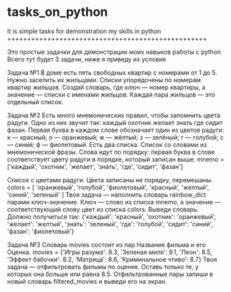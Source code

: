 # tasks_on_python
It is simple tasks for demonstration my skills in python
++++++++++++++++++++++++++++++++++++++++++++++++++


Это простые задачки для демонстрации моих навыков работы с python
Всего тут будет 3 задачи, ниже я приведу их условия

Задача №1
В доме есть пять свободных квартир с номерами от 1 до 5. Нужно заселить
 их жильцами. Списки упорядочены по номерам квартир жильцов.
Создай словарь, где ключ — номер квартиры, а значение — списки с
именами жильцов. Каждая пара жильцов — это отдельный список.

Задача №2
Есть много мнемонических правил, чтобы запомнить цвета радуги. Одно
из них звучит так: каждый охотник желает знать где сидит фазан.
Первая буква в каждом слове обозначает один из цветов радуги:
к — красный;
о — оранжевый;
ж — жёлтый;
з — зелёный;
г — голубой;
с — синий;
ф — фиолетовый.
Есть два списка.
Список со словами из мнемонической фразы. Слова идут по порядку:
 первая буква в слове соответствует цвету радуги в порядке, который
  записан выше. 
 mnemo = ['каждый', 'охотник', 'желает', 'знать', 'где', 'сидит', 'фазан']

Список с цветами радуги. Цвета записаны не порядку, перемешаны.
colors = [
  'оранжевый', 'голубой', 'фиолетовый', 'красный', 'желтый', 'синий', 'зеленый'
]
Твоя задача — наполнить словарь rainbow_dict парами ключ-значение. Ключ — слово из списка mnemo, а значение — соответствующий слову цвет из списка colors.
Выведи словарь. Должно получиться так:
{'каждый': 'красный', 'охотник': 'оранжевый', 'желает': 'желтый', 'знать': 'зеленый', 'где': 'голубой', 'сидит': 'синий', 'фазан': 'фиолетовый'}

Задача №3
Словарь movies состоит из пар Название фильма и его Оценка.
movies = {'Игры разума': 8.3, 'Зеленая миля': 9.1, 'Леон': 8.5, 'Эффект бабочки': 8.2, 'Матрица': 8.6, 'Криминальное чтиво': 8.7} 
Твоя задача — отфильтровать фильмы по оценке. Оставь только те, у которых она больше или равна 8.5. Отфильтрованные пары запиши в новый словарь filtered_movies и выведи его на экран.
